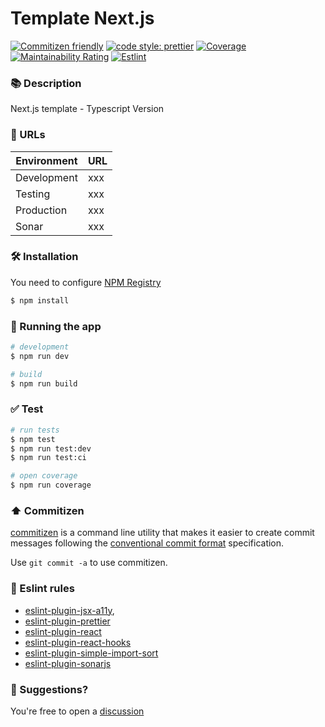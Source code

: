 # Template Next.js

[![Commitizen friendly](https://img.shields.io/badge/commitizen-friendly-brightgreen.svg)](http://commitizen.github.io/cz-cli/)
[![code style: prettier](https://img.shields.io/badge/code_style-prettier-ff69b4.svg)](https://github.com/prettier/prettier)
[![Coverage](https://sonarcloud.io/api/project_badges/measure?project=7400584a-43c1-41c1-b806-e39bc5e3f42f&metric=coverage&token=7453bb5bf931a5423d3ea39cd13796c8bc7276e0)](https://sonarcloud.io/dashboard?id=7400584a-43c1-41c1-b806-e39bc5e3f42f)
[![Maintainability Rating](https://sonarcloud.io/api/project_badges/measure?project=7400584a-43c1-41c1-b806-e39bc5e3f42f&metric=sqale_rating&token=7453bb5bf931a5423d3ea39cd13796c8bc7276e0)](https://sonarcloud.io/dashboard?id=7400584a-43c1-41c1-b806-e39bc5e3f42f)
[![Estlint](https://github.com/grupoboticario/template-typescript-nextjs/actions/workflows/lint.yml/badge.svg)](https://github.com/grupoboticario/template-typescript-nextjs/actions/workflows/lint.yml)

### 📚 Description

Next.js template - Typescript Version

### 🔗 URLs

| Environment | URL |
| ----------- | --- |
| Development | xxx |
| Testing     | xxx |
| Production  | xxx |
| Sonar       | xxx |

### 🛠️ Installation

You need to configure [NPM Registry](https://github.com/grupoboticario/flora/wiki/NPM-Registry)

```bash
$ npm install
```

### 🏃 Running the app

```bash
# development
$ npm run dev

# build
$ npm run build

```

### ✅ Test

```bash
# run tests
$ npm test
$ npm run test:dev
$ npm run test:ci

# open coverage
$ npm run coverage

```

### ⬆️ Commitizen

[commitizen](https://github.com/commitizen/cz-cli) is a command line utility that makes it easier to create commit messages following the [conventional commit format](https://conventionalcommits.org) specification.

Use `git commit -a` to use commitizen.

### 🔨 Eslint rules

- [eslint-plugin-jsx-a11y](https://github.com/evcohen/eslint-plugin-jsx-a11y#readme),
- [eslint-plugin-prettier]()
- [eslint-plugin-react]()
- [eslint-plugin-react-hooks]()
- [eslint-plugin-simple-import-sort](https://github.com/lydell/eslint-plugin-simple-import-sort#readme)
- [eslint-plugin-sonarjs](https://github.com/SonarSource/eslint-plugin-sonarjs)

### 💬 Suggestions?

You're free to open a [discussion](https://github.com/grupoboticario/template-typescript-nextjs/discussions/new)
